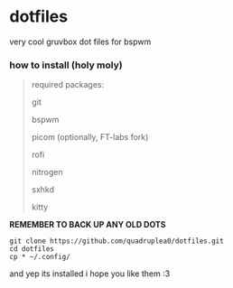 # dotfiles
very cool gruvbox dot files for bspwm

### how to install (holy moly)

> required packages:
> 
> git
> 
> bspwm
> 
> picom (optionally, FT-labs fork)
> 
> rofi
> 
> nitrogen
> 
> sxhkd
> 
> kitty
> 

**REMEMBER TO BACK UP ANY OLD DOTS**

```
git clone https://github.com/quadruplea0/dotfiles.git
cd dotfiles
cp * ~/.config/
```
and yep its installed i hope you like them :3


